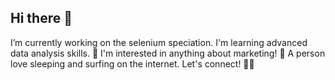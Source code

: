 ## Hi there 👋
I’m currently working on the selenium speciation.
I'm learning advanced data analysis skills. 🥰
I'm interested in anything about marketing! 🤪
A person love sleeping and surfing on the internet. Let's connect! 🏄‍♀️
<!--
**HaileyYu2025/HaileyYu2025** is a ✨ _special_ ✨ repository because its `README.md` (this file) appears on your GitHub profile.

Here are some ideas to get you started:

- 🔭 I’m currently working on ...
- 🌱 I’m currently learning ...
- 👯 I’m looking to collaborate on ...
- 🤔 I’m looking for help with ...
- 💬 Ask me about ...
- 📫 How to reach me: ...
- 😄 Pronouns: ...
- ⚡ Fun fact: ...
-->
